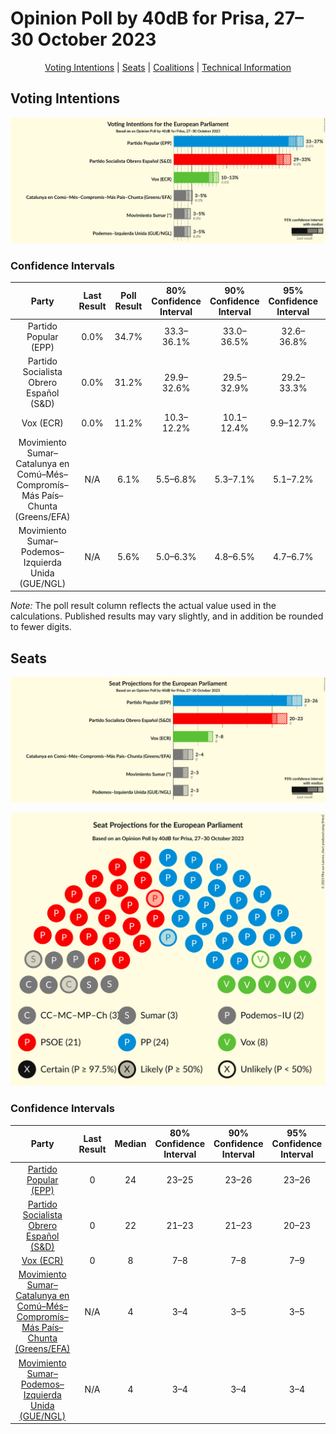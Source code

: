 # Opinion Poll by 40dB for Prisa, 27–30 October 2023

<p align="center"><a href="#voting-intentions">Voting Intentions</a> | <a href="#seats">Seats</a> | <a href="#coalitions">Coalitions</a> | <a href="#technical-information">Technical Information</a></p>

## Voting Intentions

![Graph with voting intentions not yet produced](2023-10-30-40dB.png "Voting Intentions")

### Confidence Intervals

| Party | Last Result | Poll Result | 80% Confidence Interval | 90% Confidence Interval | 95% Confidence Interval | 99% Confidence Interval |
|:-----:|:-----------:|:-----------:|:-----------------------:|:-----------------------:|:-----------------------:|:-----------------------:|
| Partido Popular (EPP) | 0.0% | 34.7% | 33.3–36.1% |33.0–36.5% |32.6–36.8% |32.0–37.5% |
| Partido Socialista Obrero Español (S&D) | 0.0% | 31.2% | 29.9–32.6% |29.5–32.9% |29.2–33.3% |28.6–33.9% |
| Vox (ECR) | 0.0% | 11.2% | 10.3–12.2% |10.1–12.4% |9.9–12.7% |9.5–13.1% |
| Movimiento Sumar–Catalunya en Comú–Més–Compromís–Más País–Chunta (Greens/EFA) | N/A | 6.1% | 5.5–6.8% |5.3–7.1% |5.1–7.2% |4.8–7.6% |
| Movimiento Sumar–Podemos–Izquierda Unida (GUE/NGL) | N/A | 5.6% | 5.0–6.3% |4.8–6.5% |4.7–6.7% |4.4–7.1% |

*Note:* The poll result column reflects the actual value used in the calculations. Published results may vary slightly, and in addition be rounded to fewer digits.

## Seats

![Graph with seats not yet produced](2023-10-30-40dB-seats.png "Seats")

![Graph with seating plan not yet produced](2023-10-30-40dB-seating-plan.png "Seating Plan")

### Confidence Intervals

| Party | Last Result | Median | 80% Confidence Interval | 90% Confidence Interval | 95% Confidence Interval | 99% Confidence Interval |
|:-----:|:-----------:|:------:|:-----------------------:|:-----------------------:|:-----------------------:|:-----------------------:|
| <a href="#partido-popular-(epp)">Partido Popular (EPP)</a> | 0 | 24 | 23–25 |23–26 |23–26 |22–26 |
| <a href="#partido-socialista-obrero-español-(s&d)">Partido Socialista Obrero Español (S&D)</a> | 0 | 22 | 21–23 |21–23 |20–23 |20–24 |
| <a href="#vox-(ecr)">Vox (ECR)</a> | 0 | 8 | 7–8 |7–8 |7–9 |6–9 |
| <a href="#movimiento-sumar–catalunya-en-comú–més–compromís–más-país–chunta-(greens/efa)">Movimiento Sumar–Catalunya en Comú–Més–Compromís–Más País–Chunta (Greens/EFA)</a> | N/A | 4 | 3–4 |3–5 |3–5 |3–5 |
| <a href="#movimiento-sumar–podemos–izquierda-unida-(gue/ngl)">Movimiento Sumar–Podemos–Izquierda Unida (GUE/NGL)</a> | N/A | 4 | 3–4 |3–4 |3–4 |3–5 |

